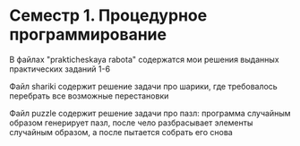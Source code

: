 # Семестр 1. Процедурное программирование

В файлах "prakticheskaya rabota" содержатся мои решения выданных практических заданий 1-6

Файл shariki содержит решение задачи про шарики, где требовалось перебрать все возможные перестановки

Файл puzzle содержит решение задачи про пазл: программа случайным образом генерирует пазл, после чело разбрасывает элементы случайным образом, а после пытается собрать его снова
